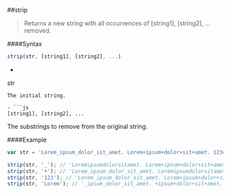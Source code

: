 ##strip
>Returns a new string with all occurrences of [string1], [string2], ... removed.

####Syntax
```js
strip(str, [string1], [string2], ...)
```

- ```js
str
```
The initial string.

- ```js
[string1], [string2], ...
```
The substrings to remove from the original string.

####Example
```js
var str = 'Lorem_ipsum_dolor_sit_amet. Lorem+ipsum+dolor+sit+amet. 123456789';

strip(str, '_'); // 'Loremipsumdolorsitamet. Lorem+ipsum+dolor+sit+amet. 123456789'
strip(str, '+'); // 'Lorem_ipsum_dolor_sit_amet. Loremipsumdolorsitamet. 123456789'
strip(str, '123'); // 'Lorem_ipsum_dolor_sit_amet. Lorem+ipsum+dolor+sit+amet. 456789'
strip(str, 'Lorem'); // '_ipsum_dolor_sit_amet. +ipsum+dolor+sit+amet. 123456789'
```